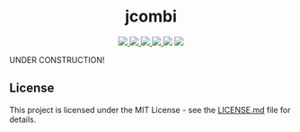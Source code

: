 <h1 align="center">
  jcombi
</h1>
<p align="center">
  <a href="https://github.com/kfurtak1024/jcombi/actions">
    <img src="https://github.com/kfurtak1024/jcombi/workflows/Java%20CI%20with%20Maven/badge.svg">
  </a>
  <a href="https://github.com/kfurtak1024/jcombi/workflows/CodeQL">
    <img src="https://github.com/kfurtak1024/jcombi/workflows/CodeQL/badge.svg">
  </a>
  <a href="https://lgtm.com/projects/g/kfurtak1024/jcombi">
    <img src="https://img.shields.io/lgtm/grade/java/github/kfurtak1024/jcombi">
  </a>
  <a href="https://app.codecov.io/gh/kfurtak1024/jcombi">
    <img src="https://codecov.io/gh/kfurtak1024/jcombi/branch/main/graph/badge.svg">
  </a>
  <a>
    <img src="https://img.shields.io/badge/jdk-11-brightgreen.svg?logo=java">
  </a>
  <a href="https://opensource.org/licenses/MIT">
    <img src="https://img.shields.io/badge/license-MIT-blue.svg">
  </a>
</p>

UNDER CONSTRUCTION!

## License
This project is licensed under the MIT License - see the [LICENSE.md](https://github.com/kfurtak1024/jcombi/blob/master/LICENSE) file for details.
